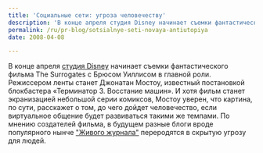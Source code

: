 ```yaml
---
title: 'Социальные сети: угроза человечеству'
description: 'В конце апреля студия Disney начинает съемки фантастического фильма The Surrogates с Брюсом Уиллисом в главной роли. Режиссером ленты станет Джонатан Мостоу, известный постановкой блокбастера «Терминатор 3. Восстание машин».'
permalink: /ru/pr-blog/sotsialnye-seti-novaya-antiutopiya
date: 2008-04-08

---
```

<p>В конце апреля <a href="http://disney.go.com/index" rel="nofollow">студия Disney</a> начинает съемки фантастического фильма The Surrogates с Брюсом Уиллисом в главной роли. Режиссером ленты станет Джонатан Мостоу, известный постановкой блокбастера «Терминатор 3. Восстание машин». И хотя фильм станет экранизацией небольшой серии комиксов, Мостоу уверен, что картина, по сути, расскажет о том, до чего дойдет человечество, если виртуальное общение будет развиваться такими же темпами. По мнению создателей фильма, в будущем разные блоги вроде популярного нынче <a href="http://www.livejournal.com/" rel="nofollow">"Живого журнала"</a> переродятся в скрытую угрозу для людей.</p>

